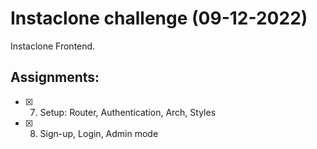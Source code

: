 # Instaclone challenge (09-12-2022)

Instaclone Frontend.

## Assignments: 
- [x] 07. Setup: Router, Authentication, Arch, Styles
- [x] 08. Sign-up, Login, Admin mode